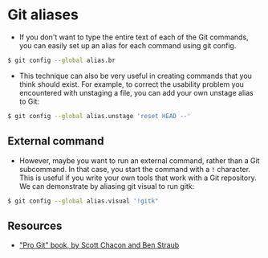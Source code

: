 # Git aliases

- If you don't want to type the entire text of each of the Git commands, you can easily set up an alias for each command using git config.

```zsh
$ git config --global alias.br
```

- This technique can also be very useful in creating commands that you think should exist. For example, to correct the usability problem you encountered with unstaging a file, you can add your own unstage alias to Git:

```zsh
$ git config --global alias.unstage 'reset HEAD --'
```

## External command

- However, maybe you want to run an external command, rather than a Git subcommand. In that case, you start the command with a `!` character. This is useful if you write your own tools that work with a Git repository. We can demonstrate by aliasing git visual to run gitk:

```zsh
$ git config --global alias.visual '!gitk"
```

## Resources

- ["Pro Git" book, by Scott Chacon and Ben Straub](https://git-scm.com/book/en/v2)
